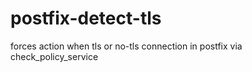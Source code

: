 # postfix-detect-tls
forces action when tls or no-tls connection in postfix via check_policy_service
